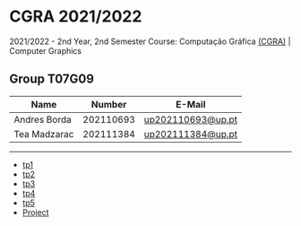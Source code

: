 # CGRA 2021/2022
2021/2022 - 2nd Year, 2nd Semester
Course: Computação Gráfica [(CGRA)](https://sigarra.up.pt/feup/en/UCURR_GERAL.FICHA_UC_VIEW?pv_ocorrencia_id=419996) | Computer Graphics

## Group T07G09
| Name             | Number    | E-Mail             |
| ---------------- | --------- | ------------------ |
| Andres Borda     | 202110693 | up202110693@up.pt  |
| Tea Madzarac     | 202111384 | up202111384@up.pt  |

----

  - [tp1](tp1/README.md)
  - [tp2](tp2/README.md)
  - [tp3](tp3/README.md)
  - [tp4](tp4/README.md)
  - [tp5](tp5/README.md)
  - [Project](project/README.md)
